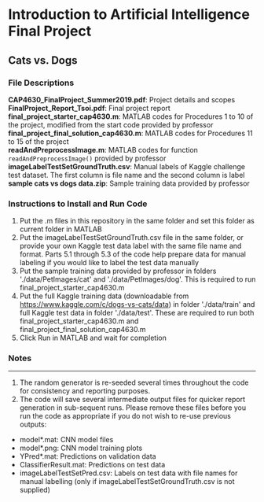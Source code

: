 # Introduction to Artificial Intelligence Final Project  
## Cats vs. Dogs

### File Descriptions
**CAP4630_FinalProject_Summer2019.pdf**: Project details and scopes  
**FinalProject_Report_Tsoi.pdf**: Final project report  
**final_project_starter_cap4630.m**: MATLAB codes for Procedures 1 to 10 of the project, modified from the start code provided by professor  
**final_project_final_solution_cap4630.m**: MATLAB codes for Procedures 11 to 15 of the project  
**readAndPreprocessImage.m**: MATLAB codes for function `readAndPreprocessImage()` provided by professor  
**imageLabelTestSetGroundTruth.csv**: Manual labels of Kaggle challenge test dataset. The first column is file name and the second column is label  
**sample cats vs dogs data.zip**: Sample training data provided by professor  

### Instructions to Install and Run Code
1. Put the .m files in this repository in the same folder and set this folder as current folder in MATLAB
2. Put the imageLabelTestSetGroundTruth.csv file in the same folder, or provide your own Kaggle test data label with the same file name and format. Parts 5.1 through 5.3 of the code help prepare data for manual labeling if you would like to label the test data manually
3. Put the sample training data provided by professor in folders './data/PetImages/cat' and './data/PetImages/dog'. This is required to run final_project_starter_cap4630.m
4. Put the full Kaggle training data (downloadable from https://www.kaggle.com/c/dogs-vs-cats/data) in folder './data/train' and full Kaggle test data in folder './data/test'. These are required to run both final_project_starter_cap4630.m and final_project_final_solution_cap4630.m
5. Click Run in MATLAB and wait for completion

### Notes
----------------------------------------------------
1. The random generator is re-seeded several times throughout the code for consistency and reporting purposes.
2. The code will save several intermediate output files for quicker report generation in sub-sequent runs. Please remove these files before you run the code as appropriate if you do not wish to re-use previous outputs:
- model*.mat: CNN model files
- model*.png: CNN model training plots
- YPred*.mat: Predictions on validation data
- ClassifierResult.mat: Predictions on test data
- imageLabelTestSetPred.csv: Labels on test data with file names for manual labelling (only if imageLabelTestSetGroundTruth.csv is not supplied)
